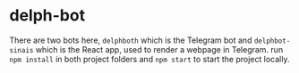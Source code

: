 # delph-bot

There are two bots here, ```delphboth``` which is the Telegram bot and ```delphbot-sinais``` which is the React app, used to render a webpage in Telegram.
run ```npm install``` in both project folders and ```npm start``` to start the project locally.
